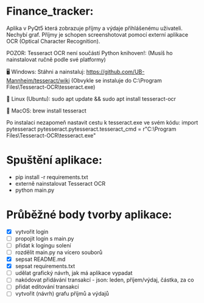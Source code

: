 # Finance_tracker:
Aplika v PyQt5 která zobrazuje příjmy a výdaje přihlášenému uživateli. Nechybí graf. Příjmy je schopen screenshotovat pomocí externí aplikace OCR (Optical Character Recognition).

POZOR: Tesseract OCR není součástí Python knihoven!:
(Musíš ho nainstalovat ručně podle své platformy)

🖥 Windows: 
Stáhni a nainstaluj: https://github.com/UB-Mannheim/tesseract/wiki
(Obvykle se instaluje do C:\Program Files\Tesseract-OCR\tesseract.exe)

🐧 Linux (Ubuntu):
sudo apt update && sudo apt install tesseract-ocr

🍏 MacOS:
brew install tesseract

Po instalaci nezapomeň nastavit cestu k tesseract.exe ve svém kódu:
import pytesseract
pytesseract.pytesseract.tesseract_cmd = r"C:\Program Files\Tesseract-OCR\tesseract.exe"

# Spuštění aplikace:
- pip install -r requirements.txt
- externě nainstalovat Tesseract OCR
- python main.py


# Průběžné body tvorby aplikace:
- [x] vytvořit login
- [ ] propojit login s main.py
- [ ] přidat k logingu solení
- [ ] rozdělit main.py na vícero souborů
- [x] sepsat README.md
- [x] sepsat requirements.txt
- [ ] udělat grafický návrh, jak má aplikace vypadat
- [ ] nakódovat přidávání transakcí - json: leden, příjem/výdaj, částka, za co
- [ ] přidat editování transakcí
- [ ] vytvořit (návrh) grafu příjmů a výdajů